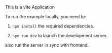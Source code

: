This is a vite Application 

To run the example locally, you need to:

1. `npm install` the required dependencies.

2. `npm run dev` to launch the development server.

also run the server in sync with frontend.
